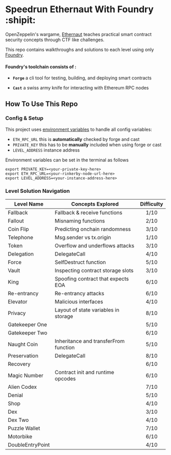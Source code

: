 # Speedrun Ethernaut With Foundry :shipit:

OpenZeppelin's wargame, [Ethernaut](https://ethernaut.openzeppelin.com/) teaches practical smart contract security concepts through CTF like challenges. 

This repo contains walkthroughs and solutions to each level using only [Foundry](https://book.getfoundry.sh/index.html).

#### Foundry's toolchain consists of :
- **`Forge`** a cli tool for testing, building, and deploying smart contracts
 
- **`Cast`** a swiss army knife for interacting with Ethereum RPC nodes
 
## How To Use This Repo
### Config & Setup
This project uses [environment variables](https://www.geeksforgeeks.org/environment-variables-in-linux-unix/) to handle all config variables:
- `ETH_RPC_URL` this is **automatically** checked by forge and cast
- `PRIVATE_KEY` this has to be **manually** included when using forge or cast
- `LEVEL_ADDRESS` instance address

Environment variables can be set in the terminal as follows
```
export PRIVATE_KEY=<your-private-key-here> 
export ETH_RPC_URL=<your-rinkerby-node-url-here>
export LEVEL_ADDRESS=<your-instance-address-here>
```

### Level Solution Navigation

| Level Name       | Concepts Explored                            | Difficulty |
| -----------      | -----------                                  | :----:     |
| Fallback         | Fallback & receive functions                 | 1/10       |
| Fallout          | Misnaming functions                          | 2/10       |
| Coin Flip        | Predicting onchain randomness                | 3/10       |
| Telephone        | Msg.sender vs tx.origin                      | 1/10       |
| Token            | Overflow and underflows attacks              | 3/10       |
| Delegation       | DelegateCall                                 | 4/10       |
| Force            | SelfDestruct function                        | 5/10       |
| Vault            | Inspecting contract storage slots            | 3/10       |
| King             | Spoofing contract that expects EOA           | 6/10       |
| Re-entrancy      | Re-entrancy attacks                          | 6/10       |
| Elevator         | Malicious interfaces                         | 4/10       |
| Privacy          | Layout of state variables in storage         | 8/10       |
| Gatekeeper One   |                                              | 5/10       |
| Gatekeeper Two   |                                              | 6/10       |
| Naught Coin      | Inheritance and transferFrom function        | 5/10       |
| Preservation     | DelegateCall                                 | 8/10       |
| Recovery         |                                              | 6/10       |
| Magic Number     | Contract init and runtime opcodes            | 6/10       |
| Alien Codex      |                                              | 7/10       |
| Denial           |                                              | 5/10       |
| Shop             |                                              | 4/10       |
| Dex              |                                              | 3/10       |
| Dex Two          |                                              | 4/10       |
| Puzzle Wallet    |                                              | 7/10       |
| Motorbike        |                                              | 6/10       |
| DoubleEntryPoint |                                              | 4/10       |
